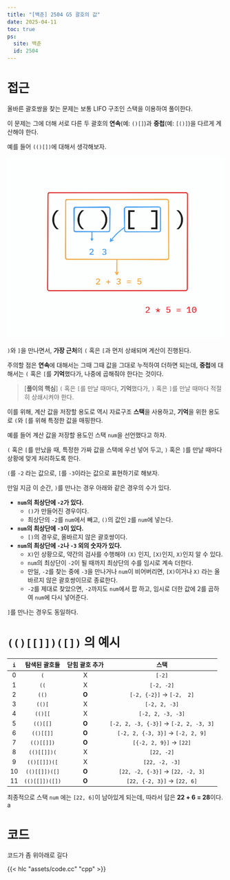 ```yaml
---
title: "[백준] 2504 G5 괄호의 값"
date: 2025-04-11
toc: true
ps:
  site: 백준
  id: 2504
---
```


# 접근

올바른 괄호쌍을 찾는 문제는 보통 LIFO 구조인 스택을 이용하여 풀이한다.

이 문제는 그에 더해 서로 다른 두 괄호의 **연속**(예: `()[]`)과 **중첩**(예: `[()]`)을 다르게 계산해야 한다.


예를 들어 `(()[])`에 대해서 생각해보자.

![](./assets/00.png)

`)`와 `]`을 만나면서, **가장 근처**의 `(` 혹은 `[`과 먼저 상쇄되며 계산이 진행된다.

주의할 점은 **연속**에 대해서는 그때 그때 값을 그대로 누적하여 더하면 되는데, **중첩**에 대해서는 `(` 혹은 `[`를 **기억**했다가, 나중에 곱해줘야 한다는 것이다.

> [**풀이의 핵심**] `(` 혹은 `[`를 만날 때마다, **기억**했다가, `)` 혹은 `]`를 만날 때마다 적절히 상쇄시켜야 한다.

이를 위해, 계산 값을 저장할 용도로 역시 자료구조 **스택**을 사용하고, **기억**을 위한 용도로 `(`와 `[`를 위해 특정한 값을 매핑한다.

예를 들어 계산 값을 저장할 용도인 스택 `num`을 선언했다고 하자.

`(` 혹은 `[`를 만났을 때, 특정한 가짜 값을 스택에 우선 넣어 두고, `)` 혹은 `]`를 만날 때마다 상황에 맞게 처리하도록 한다.

`(`를 `-2` 라는 값으로, `[`를 `-3`이라는 값으로 표현하기로 해보자.

만일 지금 이 순간, `)`를 만나는 경우 아래와 같은 경우의 수가 있다.
* **`num`의 최상단에 `-2`가 있다.**
  * `()`가 만들어진 경우이다. 
  * 최상단의 `-2`를 `num`에서 빼고, `()`의 값인 `2`를 `num`에 넣는다.
* **`num`의 최상단에 `-3`이 있다.**
  * `[)`의 경우로, 올바르지 않은 괄호쌍이다.
* **`num`의 최상단에 `-2`나 `-3` 외의 숫자가 있다.**
  * `X)`인 상황으로, 약간의 검사를 수행해야 `(X)` 인지, `[X)`인지, `X)`인지 알 수 있다.
  * `num`의 최상단이 `-2`이 될 때까지 최상단의 수를 임시로 계속 더한다.
  * 만일, `-2`를 찾는 중에 `-3`을 만나거나 `num`이 비어버리면, `[X)`이거나 `X)` 라는 올바르지 않은 괄호쌍이므로 종료한다.
  * `-2`를 제대로 찾았으면, `-2`까지도 `num`에서 팝 하고, 임시로 더한 값에 2를 곱하여 `num`에 다시 넣어준다.

`]`를 만나는 경우도 동일하다.

# `(()[[]])([])` 의 예시

| `i` | 탐색된 괄호들 | 닫힘 괄호 추가 | 스택 |
| :-: | :-: | :-: | :-: |
| 0 | `(` | X | `[-2]` |
| 1 | `((` | X | `[-2, -2]` |
| 2 | `(()` | **O** | `[-2, {-2}]` → `[-2,  2]` |
| 3 | `(()[` | X |  `[-2, 2, -3]` |
| 4 | `(()[[` |X |  `[-2, 2, -3, -3]` |
| 5 | `(()[[]` |**O** | `[-2, 2, -3, {-3}]` → `[-2, 2, -3, 3]` |
| 6 | `(()[[]]` |**O** |  `[-2, 2, {-3, 3}]` → `[-2, 2, 9]` |
| 7 | `(()[[]])` |**O** |  `[{-2, 2, 9}]` → `[22]` |
| 8 | `(()[[]])(` |X |  `[22, -2]` |
| 9 | `(()[[]])([` |X |  `[22, -2, -3]` |
| 10 | `(()[[]])([]` |**O** |  `[22, -2, {-3}]` → `[22, -2, 3]`|
| 11 | `(()[[]])([])` |**O** | `[22, {-2, 3}]` → `[22, 6]` |

최종적으로 스택 `num` 에는 `[22, 6]`이 남아있게 되는데, 따라서 답은 **22 + 6 = 28**이다.
a

# 코드

코드가 좀 위아래로 길다

{{< hlc "assets/code.cc" "cpp" >}}

